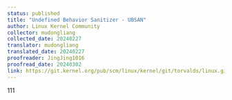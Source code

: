 ```yaml
---
status: published
title: "Undefined Behavior Sanitizer - UBSAN"
author: Linux Kernel Community
collector: mudongliang
collected_date: 20240227
translator: mudongliang
translated_date: 20240227
proofreader: JingJing1016
proofread_date: 20240302
link: https://git.kernel.org/pub/scm/linux/kernel/git/torvalds/linux.git/tree/Documentation/dev-tools/ubsan.rst
---
```

111

